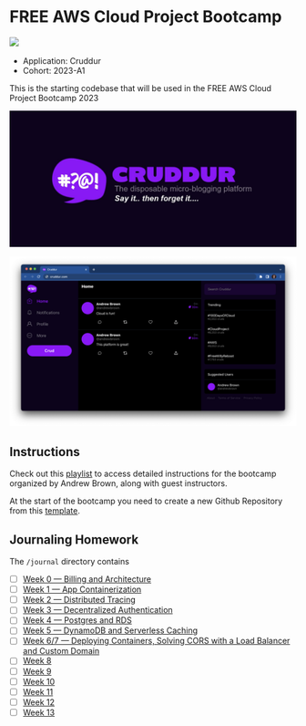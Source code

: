# FREE AWS Cloud Project Bootcamp

![](https://codebuild.us-east-1.amazonaws.com/badges?uuid=eyJlbmNyeXB0ZWREYXRhIjoiWVA5SVU2MDFUVmhxN2hMV1M5Mlc2M3BCcU1BSWZHWDF3R1NMWG1ycXRIdUtyakFzZzdtOVg3QzNRT2duNUhBa1VmbEhoeitMd3VPbWpXYVBibGdOalBRPSIsIml2UGFyYW1ldGVyU3BlYyI6IktQOHB1TzJXbVJvdTYybmciLCJtYXRlcmlhbFNldFNlcmlhbCI6MX0%3D&branch=main)
- Application: Cruddur
- Cohort: 2023-A1

This is the starting codebase that will be used in the FREE AWS Cloud Project Bootcamp 2023

![Cruddur Graphic](_docs/assets/cruddur-banner.jpg)

![Cruddur Screenshot](_docs/assets/cruddur-screenshot.png)

## Instructions

Check out this [playlist](https://www.youtube.com/playlist?list=PLBfufR7vyJJ7k25byhRXJldB5AiwgNnWv) to access detailed instructions for the bootcamp organized by Andrew Brown, along with guest instructors.

At the start of the bootcamp you need to create a new Github Repository from this [template](https://github.com/omenking/aws-bootcamp-cruddur-2023).

## Journaling Homework

The `/journal` directory contains

- [ ] [Week 0 — Billing and Architecture](journal/week0.md)
- [ ] [Week 1 — App Containerization](journal/week1.md)
- [ ] [Week 2 — Distributed Tracing](journal/week2.md)
- [ ] [Week 3 — Decentralized Authentication](journal/week3.md)
- [ ] [Week 4 — Postgres and RDS](journal/week4.md)
- [ ] [Week 5 — DynamoDB and Serverless Caching](journal/week5.md)
- [ ] [Week 6/7 — Deploying Containers, Solving CORS with a Load Balancer and Custom Domain](journal/week6-7.md)
- [ ] [Week 8](journal/week8.md)
- [ ] [Week 9](journal/week9.md)
- [ ] [Week 10](journal/week10.md)
- [ ] [Week 11](journal/week11.md)
- [ ] [Week 12](journal/week12.md)
- [ ] [Week 13](journal/week13.md)
